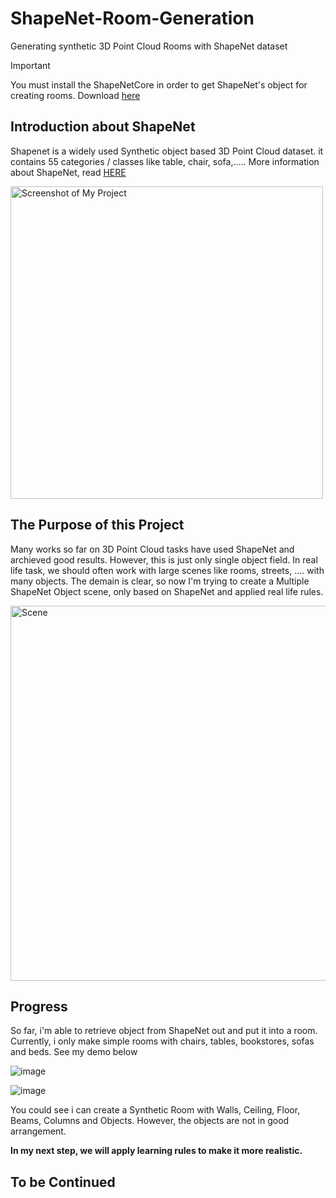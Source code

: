# ShapeNet-Room-Generation
Generating synthetic 3D Point Cloud Rooms with ShapeNet dataset

> [!IMPORTANT]
> You must install the ShapeNetCore in order to get ShapeNet's object for creating rooms. Download [here](https://drive.google.com/file/d/1N-hPfbb3GOJy541hKW4lMu9A7W6btY_y/view?usp=sharing)

## Introduction about ShapeNet
Shapenet is a widely used Synthetic object based 3D Point Cloud dataset. it contains 55 categories / classes like table, chair, sofa,..... More information about ShapeNet, read [HERE](https://paperswithcode.com/paper/shapenet-an-information-rich-3d-model)

<img src="https://cseweb.ucsd.edu/~shz338/images/shapenet.jpg" width="500" alt="Screenshot of My Project">

## The Purpose of this Project
Many works so far on 3D Point Cloud tasks have used ShapeNet and archieved good results. However, this is just only single object field.
In real life task, we should often work with large scenes like rooms, streets, .... with many objects.
The demain is clear, so now I'm trying to create a Multiple ShapeNet Object scene, only based on ShapeNet and applied real life rules.

<img src="https://i.ytimg.com/vi/RHHFC2UaZtQ/maxresdefault.jpg" width="600" alt="Scene">

## Progress
So far, i'm able to retrieve object from ShapeNet out and put it into a room. Currently, i only make simple rooms with chairs, tables, bookstores, sofas and beds. See my demo below

![image](https://github.com/WinerDeCoder/ShapeNet-Room-Generation/assets/136697023/9cb284ef-98c0-43ee-9018-5689e67e9169)

![image](https://github.com/WinerDeCoder/ShapeNet-Room-Generation/assets/136697023/8ff8ddb6-d7a5-4d3f-ae75-d5830c6d15b5)


You could see i can create a Synthetic Room with Walls, Ceiling, Floor, Beams, Columns and Objects. However, the objects are not in good arrangement.


**In my next step, we will apply learning rules to make it more realistic.**

## To be Continued

